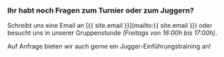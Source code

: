 ### Ihr habt noch Fragen zum Turnier oder zum Juggern?

Schreibt uns eine Email an [{{ site.email }}](mailto:{{ site.email }}) oder besucht uns in unserer Gruppenstunde *(Freitags von 16:00h bis 17:00h)*.


Auf Anfrage bieten wir auch gerne ein Jugger-Einführungstraining an!

